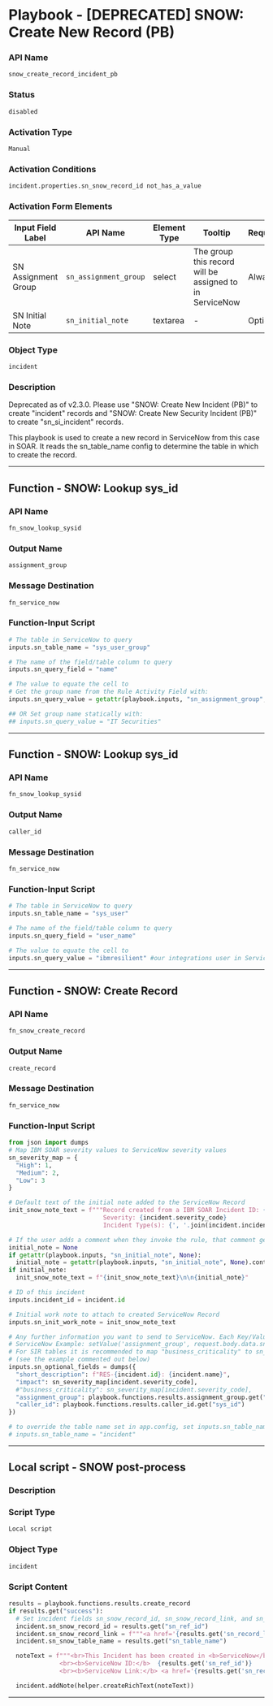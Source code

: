 <!--
    DO NOT MANUALLY EDIT THIS FILE
    THIS FILE IS AUTOMATICALLY GENERATED WITH resilient-sdk codegen
    Generated with resilient-sdk v52.0.0.0.1010
-->

# Playbook - [DEPRECATED] SNOW: Create New Record (PB)

### API Name
`snow_create_record_incident_pb`

### Status
`disabled`

### Activation Type
`Manual`

### Activation Conditions
`incident.properties.sn_snow_record_id not_has_a_value`

### Activation Form Elements
| Input Field Label | API Name | Element Type | Tooltip | Requirement |
| ----------------- | -------- | ------------ | ------- | ----------- |
| SN Assignment Group | `sn_assignment_group` | select | The group this record will be assigned to in ServiceNow | Always |
| SN Initial Note | `sn_initial_note` | textarea | - | Optional |

### Object Type
`incident`

### Description
Deprecated as of v2.3.0. Please use "SNOW: Create New Incident (PB)" to create "incident" records and "SNOW: Create New Security Incident (PB)" to create "sn_si_incident" records.

This playbook is used to create a new record in ServiceNow from this case in SOAR. It reads the sn_table_name config to determine the table in which to create the record.


---
## Function - SNOW: Lookup sys_id

### API Name
`fn_snow_lookup_sysid`

### Output Name
`assignment_group`

### Message Destination
`fn_service_now`

### Function-Input Script
```python
# The table in ServiceNow to query
inputs.sn_table_name = "sys_user_group"

# The name of the field/table column to query
inputs.sn_query_field = "name"

# The value to equate the cell to
# Get the group name from the Rule Activity Field with:
inputs.sn_query_value = getattr(playbook.inputs, "sn_assignment_group", None)

## OR Set group name statically with:
## inputs.sn_query_value = "IT Securities"
```

---
## Function - SNOW: Lookup sys_id

### API Name
`fn_snow_lookup_sysid`

### Output Name
`caller_id`

### Message Destination
`fn_service_now`

### Function-Input Script
```python
# The table in ServiceNow to query
inputs.sn_table_name = "sys_user"

# The name of the field/table column to query
inputs.sn_query_field = "user_name"

# The value to equate the cell to
inputs.sn_query_value = "ibmresilient" #our integrations user in ServiceNow
```

---
## Function - SNOW: Create Record

### API Name
`fn_snow_create_record`

### Output Name
`create_record`

### Message Destination
`fn_service_now`

### Function-Input Script
```python
from json import dumps
# Map IBM SOAR severity values to ServiceNow severity values
sn_severity_map = {
  "High": 1,
  "Medium": 2,
  "Low": 3
}

# Default text of the initial note added to the ServiceNow Record
init_snow_note_text = f"""Record created from a IBM SOAR Incident ID: {incident.id}.
                          Severity: {incident.severity_code}
                          Incident Type(s): {', '.join(incident.incident_type_ids)}"""

# If the user adds a comment when they invoke the rule, that comment gets concatenated here
initial_note = None
if getattr(playbook.inputs, "sn_initial_note", None):
  initial_note = getattr(playbook.inputs, "sn_initial_note", None).content
if initial_note:
  init_snow_note_text = f"{init_snow_note_text}\n\n{initial_note}"

# ID of this incident
inputs.incident_id = incident.id

# Initial work note to attach to created ServiceNow Record
inputs.sn_init_work_note = init_snow_note_text

# Any further information you want to send to ServiceNow. Each Key/Value pair is attached to the Request object and accessible in ServiceNow.
# ServiceNow Example: setValue('assignment_group', request.body.data.sn_optional_fields.assignment_group)
# For SIR tables it is recommended to map "business_criticality" to sn_severity_map as that is visible in the SNOW query_builder
# (see the example commented out below)
inputs.sn_optional_fields = dumps({
  "short_description": f"RES-{incident.id}: {incident.name}",
  "impact": sn_severity_map[incident.severity_code],
  #"business_criticality": sn_severity_map[incident.severity_code],
  "assignment_group": playbook.functions.results.assignment_group.get("sys_id"),
  "caller_id": playbook.functions.results.caller_id.get("sys_id")
})

# to override the table name set in app.config, set inputs.sn_table_name=<table_name_to_send_to>
# inputs.sn_table_name = "incident"

```

---

## Local script - SNOW post-process

### Description


### Script Type
`Local script`

### Object Type
`incident`

### Script Content
```python
results = playbook.functions.results.create_record
if results.get("success"):
  # Set incident fields sn_snow_record_id, sn_snow_record_link, and sn_snow_table_name
  incident.sn_snow_record_id = results.get("sn_ref_id")
  incident.sn_snow_record_link = f"""<a href='{results.get('sn_record_link')}'>Link</a>"""
  incident.sn_snow_table_name = results.get("sn_table_name")

  noteText = f"""<br>This Incident has been created in <b>ServiceNow</b> in the {results.get('sn_table_name')} table.
              <br><b>ServiceNow ID:</b>  {results.get('sn_ref_id')}
              <br><b>ServiceNow Link:</b> <a href='{results.get('sn_record_link')}'>{results.get('sn_record_link')}</a>"""

  incident.addNote(helper.createRichText(noteText))

```

---

